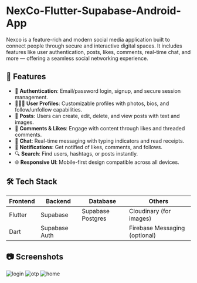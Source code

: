 # NexCo-Flutter-Supabase-Android-App
Nexco is a feature-rich and modern social media application built to connect people through secure and interactive digital spaces. It includes features like user authentication, posts, likes, comments, real-time chat, and more — offering a seamless social networking experience.

## 🚀 Features

- 🔐 **Authentication**: Email/password login, signup, and secure session management.
- 🧑‍🤝‍🧑 **User Profiles**: Customizable profiles with photos, bios, and follow/unfollow capabilities.
- 📝 **Posts**: Users can create, edit, delete, and view posts with text and images.
- 💬 **Comments & Likes**: Engage with content through likes and threaded comments.
- 📩 **Chat**: Real-time messaging with typing indicators and read receipts.
- 🔔 **Notifications**: Get notified of likes, comments, and follows.
- 🔍 **Search**: Find users, hashtags, or posts instantly.
- 🌐 **Responsive UI**: Mobile-first design compatible across all devices.

## 🛠️ Tech Stack

| Frontend        | Backend         | Database          | Others                        |
|---------------- |-----------------|-----------------  |-------------------------------|
| Flutter         | Supabase        | Supabase Postgres | Cloudinary (for images)       |
| Dart            | Supabase Auth   |                   | Firebase Messaging (optional) |

## 📷 Screenshots

![login](https://github.com/user-attachments/assets/9ce4b89e-cafe-489e-904f-4fef3e38782e)
![otp](https://github.com/user-attachments/assets/08c51cb0-3003-47fe-b1e2-228fb225d9a9)
![home](https://github.com/user-attachments/assets/a5c808c8-15bd-4601-acf0-eb377f231547)
